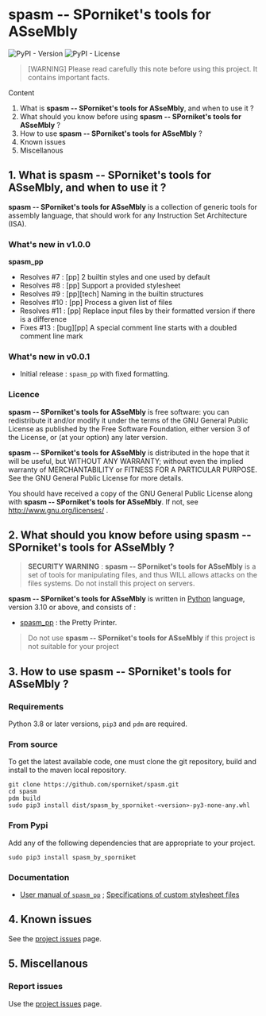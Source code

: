 # spasm -- SPorniket's tools for ASseMbly

![PyPI - Version](https://img.shields.io/pypi/v/spasm-by-sporniket)
![PyPI - License](https://img.shields.io/pypi/l/spasm-by-sporniket)


> [WARNING] Please read carefully this note before using this project. It contains important facts.

Content

1. What is **spasm -- SPorniket's tools for ASseMbly**, and when to use it ?
2. What should you know before using **spasm -- SPorniket's tools for ASseMbly** ?
3. How to use **spasm -- SPorniket's tools for ASseMbly** ?
4. Known issues
5. Miscellanous

## 1. What is **spasm -- SPorniket's tools for ASseMbly**, and when to use it ?

**spasm -- SPorniket's tools for ASseMbly** is a collection of generic tools for assembly language, that should work for any Instruction Set Architecture (ISA).

### What's new in v1.0.0

**spasm_pp**

  * Resolves #7 : [pp] 2 builtin styles and one used by default
  * Resolves #8 : [pp] Support a provided stylesheet
  * Resolves #9 : [pp][tech] Naming in the builtin structures
  * Resolves #10 : [pp] Process a given list of files
  * Resolves #11 : [pp] Replace input files by their formatted version if there is a difference
  * Fixes #13 : [bug][pp] A special comment line starts with a doubled comment line mark

### What's new in v0.0.1

* Initial release : `spasm_pp` with fixed formatting.

### Licence
 **spasm -- SPorniket's tools for ASseMbly** is free software: you can redistribute it and/or modify it under the terms of the
 GNU General Public License as published by the Free Software Foundation, either version 3 of the License, or (at your
 option) any later version.

 **spasm -- SPorniket's tools for ASseMbly** is distributed in the hope that it will be useful, but WITHOUT ANY WARRANTY; without
 even the implied warranty of MERCHANTABILITY or FITNESS FOR A PARTICULAR PURPOSE. See the GNU General Public License for
 more details.

 You should have received a copy of the GNU General Public License along with **spasm -- SPorniket's tools for ASseMbly**.
 If not, see http://www.gnu.org/licenses/ .


## 2. What should you know before using **spasm -- SPorniket's tools for ASseMbly** ?

> **SECURITY WARNING** : **spasm -- SPorniket's tools for ASseMbly** is a set of tools for manipulating files, and thus WILL allows attacks on the files systems. Do not install this project on servers.

**spasm -- SPorniket's tools for ASseMbly** is written in [Python](http://python.org) language, version 3.10 or above, and consists of :

* [spasm_pp](./README-pp.md) : the Pretty Printer.

> Do not use **spasm -- SPorniket's tools for ASseMbly** if this project is not suitable for your project

## 3. How to use **spasm -- SPorniket's tools for ASseMbly** ?

### Requirements

Python 3.8 or later versions, `pip3` and `pdm` are required.

### From source

To get the latest available code, one must clone the git repository, build and install to the maven local repository.

	git clone https://github.com/sporniket/spasm.git
	cd spasm
	pdm build
    sudo pip3 install dist/spasm_by_sporniket-<version>-py3-none-any.whl

### From Pypi
Add any of the following dependencies that are appropriate to your project.

```
sudo pip3 install spasm_by_sporniket
```

### Documentation

* [User manual of `spasm_pp`](./README-pp.md) ; [Specifications of custom stylesheet files](./README-pp--stylesheet.md)

## 4. Known issues
See the [project issues](https://github.com/sporniket/spasm/issues) page.

## 5. Miscellanous

### Report issues
Use the [project issues](https://github.com/sporniket/spasm/issues) page.
